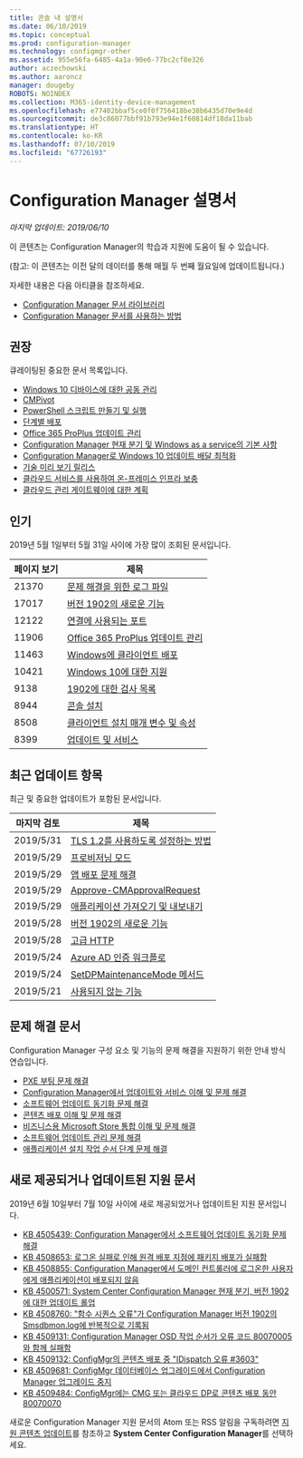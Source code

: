 ```yaml
---
title: 콘솔 내 설명서
ms.date: 06/10/2019
ms.topic: conceptual
ms.prod: configuration-manager
ms.technology: configmgr-other
ms.assetid: 955e56fa-6485-4a1a-90e6-77bc2cf8e326
author: aczechowski
ms.author: aaroncz
manager: dougeby
ROBOTS: NOINDEX
ms.collection: M365-identity-device-management
ms.openlocfilehash: e77402bbaf5ce0f0f756418be38b6435d70e9e4d
ms.sourcegitcommit: de3c86077bbf91b793e94e1f60814df18da11bab
ms.translationtype: HT
ms.contentlocale: ko-KR
ms.lasthandoff: 07/10/2019
ms.locfileid: "67726193"
---
```

<!-- 
- Feature 1357546
- This page displays in-console, under the Community workspace, Documentation node. 
- Don't use any relative links; must be full https://docs.microsoft.com and language neutral
- Process: https://microsoft.sharepoint.com/teams/ConfigMgr/Documents/ContentPub/Data%20collection%20process%20for%20Feature%201357546%20In-console%20documentation.docx?web=1
-->

# <a name="configuration-manager-documentation"></a>Configuration Manager 설명서

*마지막 업데이트: 2019/06/10*

이 콘텐츠는 Configuration Manager의 학습과 지원에 도움이 될 수 있습니다.

(참고: 이 콘텐츠는 이전 달의 데이터를 통해 매월 두 번째 월요일에 업데이트됩니다.)

자세한 내용은 다음 아티클을 참조하세요.

- [Configuration Manager 문서 라이브러리](https://docs.microsoft.com/sccm)  
- [Configuration Manager 문서를 사용하는 방법](https://docs.microsoft.com/sccm/core/understand/use-docs)

## <a name="recommended"></a>권장

큐레이팅된 중요한 문서 목록입니다.

- [Windows 10 디바이스에 대한 공동 관리](https://docs.microsoft.com/sccm/comanage/overview)  
- [CMPivot](https://docs.microsoft.com/sccm/core/servers/manage/cmpivot)  
- [PowerShell 스크립트 만들기 및 실행](https://docs.microsoft.com/sccm/apps/deploy-use/create-deploy-scripts)  
- [단계별 배포](https://docs.microsoft.com/sccm/osd/deploy-use/create-phased-deployment-for-task-sequence)  
- [Office 365 ProPlus 업데이트 관리](https://docs.microsoft.com/sccm/sum/deploy-use/manage-office-365-proplus-updates)  
- [Configuration Manager 현재 분기 및 Windows as a service의 기본 사항](https://docs.microsoft.com/sccm/core/understand/configuration-manager-and-windows-as-service)
- [Configuration Manager로 Windows 10 업데이트 배달 최적화](https://docs.microsoft.com/sccm/sum/deploy-use/optimize-windows-10-update-delivery)
- [기술 미리 보기 릴리스](https://docs.microsoft.com/sccm/core/get-started/technical-preview)
- [클라우드 서비스를 사용하여 온-프레미스 인프라 보충](https://docs.microsoft.com/sccm/core/understand/use-cloud-services)
- [클라우드 관리 게이트웨이에 대한 계획](https://docs.microsoft.com/sccm/core/clients/manage/plan-cloud-management-gateway)

## <a name="trending"></a>인기

2019년 5월 1일부터 5월 31일 사이에 가장 많이 조회된 문서입니다.

| 페이지 보기 | 제목 |
|------------|-------|
| 21370 | [문제 해결을 위한 로그 파일](https://docs.microsoft.com/sccm/core/plan-design/hierarchy/log-files) |
| 17017 | [버전 1902의 새로운 기능](https://docs.microsoft.com/sccm/core/plan-design/changes/whats-new-in-version-1902) |
| 12122 | [연결에 사용되는 포트](https://docs.microsoft.com/sccm/core/plan-design/hierarchy/ports) |
| 11906 | [Office 365 ProPlus 업데이트 관리](https://docs.microsoft.com/sccm/sum/deploy-use/manage-office-365-proplus-updates) |
| 11463 | [Windows에 클라이언트 배포](https://docs.microsoft.com/sccm/core/clients/deploy/deploy-clients-to-windows-computers) |
| 10421 | [Windows 10에 대한 지원](https://docs.microsoft.com/sccm/core/plan-design/configs/support-for-windows-10) |
| 9138 | [1902에 대한 검사 목록](https://docs.microsoft.com/sccm/core/servers/manage/checklist-for-installing-update-1902) |
| 8944 | [콘솔 설치](https://docs.microsoft.com/sccm/core/servers/deploy/install/install-consoles) |
| 8508 | [클라이언트 설치 매개 변수 및 속성](https://docs.microsoft.com/sccm/core/clients/deploy/about-client-installation-properties) |
| 8399 | [업데이트 및 서비스](https://docs.microsoft.com/sccm/core/servers/manage/updates) |

## <a name="recently-updated"></a>최근 업데이트 항목

최근 및 중요한 업데이트가 포함된 문서입니다.

| 마지막 검토 | 제목 |
|---------------|-------|
| 2019/5/31 | [TLS 1.2를 사용하도록 설정하는 방법](https://docs.microsoft.com/sccm/core/plan-design/security/enable-tls-1-2) |
| 2019/5/29 | [프로비저닝 모드](https://docs.microsoft.com/sccm/osd/understand/provisioning-mode) |
| 2019/5/29 | [앱 배포 문제 해결](https://docs.microsoft.com/sccm/apps/deploy-use/troubleshoot-application-deployment) |
| 2019/5/29 | [Approve-CMApprovalRequest](https://docs.microsoft.com/powershell/module/configurationmanager/approve-cmapprovalrequest) |
| 2019/5/29 | [애플리케이션 가져오기 및 내보내기](https://docs.microsoft.com/sccm/apps/deploy-use/import-export-applications) |
| 2019/5/28 | [버전 1902의 새로운 기능](https://docs.microsoft.com/sccm/core/plan-design/changes/whats-new-in-version-1902) |
| 2019/5/28 | [고급 HTTP](https://docs.microsoft.com/sccm/core/plan-design/hierarchy/enhanced-http) |
| 2019/5/24 | [Azure AD 인증 워크플로](https://docs.microsoft.com/sccm/core/clients/manage/azure-ccmsetup) |
| 2019/5/24 | [SetDPMaintenanceMode 메서드](https://docs.microsoft.com/sccm/develop/reference/core/servers/configure/setdpmaintenancemode-method-in-class-sms-distributionpointinfo) |
| 2019/5/21 | [사용되지 않는 기능](https://docs.microsoft.com/sccm/core/plan-design/changes/deprecated/removed-and-deprecated-cmfeatures) |

## <a name="troubleshooting-articles"></a>문제 해결 문서

Configuration Manager 구성 요소 및 기능의 문제 해결을 지원하기 위한 안내 방식 연습입니다.

- [PXE 부팅 문제 해결](https://support.microsoft.com/help/4468612)
- [Configuration Manager에서 업데이트와 서비스 이해 및 문제 해결](https://support.microsoft.com/help/4490424)
- [소프트웨어 업데이트 동기화 문제 해결](https://support.microsoft.com/help/10059)
- [콘텐츠 배포 이해 및 문제 해결](https://support.microsoft.com/help/4482728)
- [비즈니스용 Microsoft Store 통합 이해 및 문제 해결](https://support.microsoft.com/help/4010214)
- [소프트웨어 업데이트 관리 문제 해결](https://support.microsoft.com/help/10680)
- [애플리케이션 설치 작업 순서 단계 문제 해결](https://support.microsoft.com/help/18408/)

## <a name="new-and-updated-support-articles"></a>새로 제공되거나 업데이트된 지원 문서

2019년 6월 10일부터 7월 10일 사이에 새로 제공되었거나 업데이트된 지원 문서입니다.

- [KB 4505439: Configuration Manager에서 소프트웨어 업데이트 동기화 문제 해결](https://support.microsoft.com/help/4505439)
- [KB 4508653: 로그온 실패로 인해 원격 배포 지점에 패키지 배포가 실패함](https://support.microsoft.com/help/4508653)
- [KB 4508855: Configuration Manager에서 도메인 컨트롤러에 로그온한 사용자에게 애플리케이션이 배포되지 않음](https://support.microsoft.com/help/4508855)
- [KB 4500571: System Center Configuration Manager 현재 분기, 버전 1902에 대한 업데이트 롤업](https://support.microsoft.com/help/4500571)
- [KB 4508760: "함수 시퀀스 오류"가 Configuration Manager 버전 1902의 Smsdbmon.log에 반복적으로 기록됨](https://support.microsoft.com/help/4508760)
- [KB 4509131: Configuration Manager OSD 작업 순서가 오류 코드 80070005와 함께 실패함](https://support.microsoft.com/help/4509131)
- [KB 4509132: ConfigMgr의 콘텐츠 배포 중 "IDispatch 오류 #3603"](https://support.microsoft.com/help/4509132)
- [KB 4509681: ConfigMgr 데이터베이스 업그레이드에서 Configuration Manager 업그레이드 중지](https://support.microsoft.com/help/4509681)
- [KB 4509484: ConfigMgr에는 CMG 또는 클라우드 DP로 콘텐츠 배포 동안 80070070](https://support.microsoft.com/help/4509484)

새로운 Configuration Manager 지원 문서의 Atom 또는 RSS 알림을 구독하려면 [지원 콘텐츠 업데이트](https://support.microsoft.com/help/4089498/)를 참조하고 **System Center Configuration Manager**를 선택하세요.  
